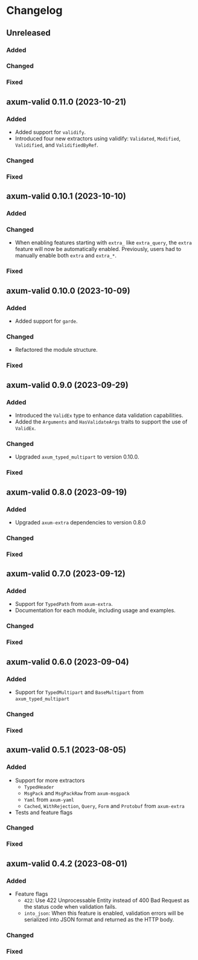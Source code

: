 # Changelog

## Unreleased

### Added

### Changed

### Fixed

## axum-valid 0.11.0 (2023-10-21)

### Added

* Added support for `validify`.
* Introduced four new extractors using validify: `Validated`, `Modified`, `Validified`, and `ValidifiedByRef`.

### Changed

### Fixed

## axum-valid 0.10.1 (2023-10-10)

### Added

### Changed

* When enabling features starting with `extra_` like `extra_query`, the `extra` feature will now be automatically enabled. Previously, users had to manually enable both `extra` and `extra_*`.

### Fixed

## axum-valid 0.10.0 (2023-10-09)

### Added

* Added support for `garde`.

### Changed

* Refactored the module structure.

### Fixed

## axum-valid 0.9.0 (2023-09-29)

### Added

* Introduced the `ValidEx` type to enhance data validation capabilities.
* Added the `Arguments` and `HasValidateArgs` traits to support the use of `ValidEx`.

### Changed

* Upgraded `axum_typed_multipart` to version 0.10.0.

### Fixed

## axum-valid 0.8.0 (2023-09-19)

### Added

* Upgraded `axum-extra` dependencies to version 0.8.0

### Changed

### Fixed

## axum-valid 0.7.0 (2023-09-12)

### Added

* Support for `TypedPath` from `axum-extra`.
* Documentation for each module, including usage and examples.

### Changed

### Fixed

## axum-valid 0.6.0 (2023-09-04)

### Added

* Support for `TypedMultipart` and `BaseMultipart` from `axum_typed_multipart`

### Changed

### Fixed

## axum-valid 0.5.1 (2023-08-05)

### Added

* Support for more extractors
  * `TypedHeader`
  * `MsgPack` and `MsgPackRaw` from `axum-msgpack`
  * `Yaml` from `axum-yaml`
  * `Cached`, `WithRejection`, `Query`, `Form` and `Protobuf` from `axum-extra`
* Tests and feature flags

### Changed

### Fixed

## axum-valid 0.4.2 (2023-08-01)

### Added

* Feature flags
  * `422`: Use 422 Unprocessable Entity instead of 400 Bad Request as the status code when validation fails.
  * `into_json`: When this feature is enabled, validation errors will be serialized into JSON format and returned as the HTTP body.

### Changed

### Fixed